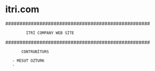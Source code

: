 # itri.com
###################################################

             ITRİ COMPANY WEB SİTE
             
###################################################

           CONTRUBİTURS
           
       - MESUT OZTURK
       - 
